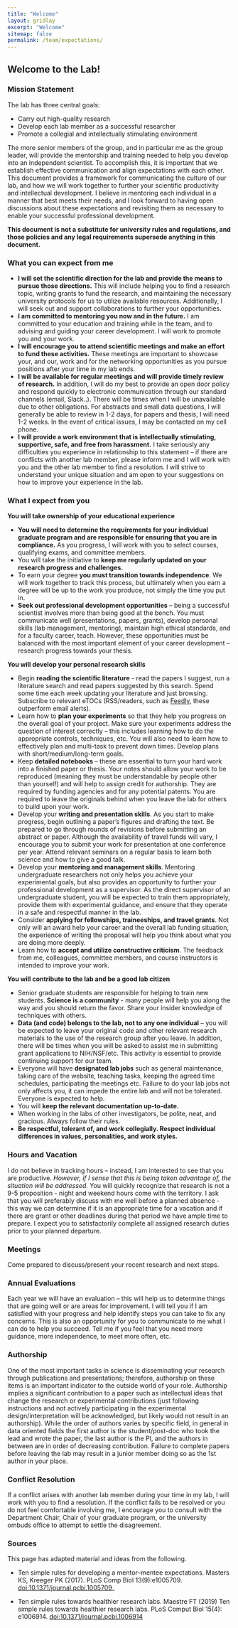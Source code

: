 ```yaml
---
title: "Welcome"
layout: gridlay
excerpt: "Welcome"
sitemap: false
permalink: /team/expectations/
---
```



Welcome to the Lab!
----------------------------------


### Mission Statement

The lab has three central goals:
  - Carry out high-quality research 
  - Develop each lab member as a successful researcher
  - Promote a collegial and intellectually stimulating environment

The more senior members of the group, and in particular me as the group leader, will provide the mentorship and training needed to help you develop into an independent scientist. To accomplish this, it is important that we establish effective communication and align expectations with each other. This document provides a framework for communicating the culture of our lab, and how we will work together to further your scientific productivity and intellectual development. I believe in mentoring each individual in a manner that best meets their needs, and I look forward to having open discussions about these expectations and revisiting them as necessary to enable your successful professional development.

**This document is not a substitute for university rules and regulations, and those policies and any legal requirements supersede anything in this document.**


### What you can expect from me

  - **I will set the scientific direction for the lab and provide the means to pursue those directions.** This will include helping you to find a research topic, writing grants to fund the research, and maintaining the necessary university protocols for us to utilize available resources. Additionally, I will seek out and support collaborations to further your opportunities.
  - **I am committed to mentoring you now and in the future.** I am committed to your education and training while in the team, and to advising and guiding your career development. I will work to promote you and your work.
  - **I will encourage you to attend scientific meetings and make an effort to fund these activities.** These meetings are important to showcase your, and our, work and for the networking opportunities as you pursue positions after your time in my lab ends.
  - **I will be available for regular meetings and will provide timely review of research.** In addition, I will do my best to provide an open door policy and respond quickly to electronic communication through our standard channels (email, Slack..).  There will be times when I will be unavailable due to other obligations. For abstracts and small data questions, I will generally be able to review in 1-2 days, for papers and thesis, I will need 1-2 weeks. In the event of critical issues, I may be contacted on my cell phone.
  - **I will provide a work environment that is intellectually stimulating, supportive, safe, and free from harassment.** I take seriously any difficulties you experience in relationship to this statement – if there are conflicts with another lab member, please inform me and I will work with you and the other lab member to find a resolution. I will strive to understand your unique situation and am open to your suggestions on how to improve your experience in the lab.

### What I expect from you
**You will take ownership of your educational experience**
  - **You will need to determine the requirements for your individual graduate program and are responsible for ensuring that you are in compliance.** As you progress, I will work with you to select courses, qualifying exams, and committee members.
  - You will take the initiative to **keep me regularly updated on your research progress and challenges.**
  - To earn your degree **you must transition towards independence**. We will work together to track this process, but ultimately when you earn a degree will be up to the work you produce, not simply the time you put in. 
  - **Seek out professional development opportunities** – being a successful scientist involves more than being good at the bench. You must communicate well (presentations, papers, grants), develop personal skills (lab management, mentoring), maintain high ethical standards, and for a faculty career, teach. However, these opportunities must be balanced with the most important element of your career development – research progress towards your thesis. 

**You will develop your personal research skills**  
  - Begin **reading the scientific literature** - read the papers I suggest, run a literature search and read papers suggested by this search. Spend some time each week updating your literature and just browsing. Subscribe to relevant eTOCs (RSS/readers, such as [Feedly](https://feedly.com), these outperform email alerts).
  - Learn how to **plan your experiments** so that they help you progress on the overall goal of your project. Make sure your experiments address the question of interest correctly – this includes learning how to do the appropriate controls, techniques, etc. You will also need to learn how to effectively plan and multi-task to prevent down times. Develop plans with short/medium/long-term goals.
  - Keep **detailed notebooks** – these are essential to turn your hard work into a finished paper or thesis. Your notes should allow your work to be reproduced (meaning they must be understandable by people other than yourself) and will help to assign credit for authorship. They are required by funding agencies and for any potential patents. You are required to leave the originals behind when you leave the lab for others to build upon your work. 
  - Develop your **writing and presentation skills**. As you start to make progress, begin outlining a paper’s figures and drafting the text. Be prepared to go through rounds of revisions before submitting an abstract or paper. Although the availability of travel funds will vary, I encourage you to submit your work for presentation at one conference per year. Attend relevant seminars on a regular basis to learn both science and how to give a good talk.
  - Develop your **mentoring and management skills**. Mentoring undergraduate researchers not only helps you achieve your experimental goals, but also provides an opportunity to further your professional development as a supervisor. As the direct supervisor of an undergraduate student, you will be expected to train them appropriately, provide them with experimental guidance, and ensure that they operate in a safe and respectful manner in the lab. 
  - Consider **applying for fellowships, traineeships, and travel grants**. Not only will an award help your career and the overall lab funding situation, the experience of writing the proposal will help you think about what you are doing more deeply.
  - Learn how to **accept and utilize constructive criticism**. The feedback from me, colleagues, committee members, and course instructors is intended to improve your work. 

**You will contribute to the lab and be a good lab citizen**
  - Senior graduate students are responsible for helping to train new students. **Science is a community** - many people will help you along the way and you should return the favor. Share your insider knowledge of techniques with others.
  - **Data (and code) belongs to the lab, not to any one individual** – you will be expected to leave your original code and other relevant research materials to the use of the research group after you leave. In addition, there will be times when you will be asked to assist me in submitting grant applications to NIH/NSF/etc. This activity is essential to provide continuing support for our team.
  - Everyone will have **designated lab jobs** such as general maintenance, taking care of the website, teaching tasks, keeping the agreed time schedules, participating the meetings etc. Failure to do your lab jobs not only affects you, it can impede the entire lab and will not be tolerated. Everyone is expected to help.
  - You will **keep the relevant documentation up-to-date.**
  - When working in the labs of other investigators, be polite, neat, and gracious. Always follow their rules. 
  - **Be respectful, tolerant of, and work collegially. Respect individual differences in values, personalities, and work styles.**


### Hours and Vacation

I do not believe in tracking hours – instead, I am interested to see that you are productive. _However, if I sense that this is being taken advantage of, the situation will be addressed_. You will quickly recognize that research is not a 9-5 proposition - night and weekend hours come with the territory. I ask that you will preferably discuss with me well before a planned absence - this way we can determine if it is an appropriate time for a vacation and if there are grant or other deadlines during that period we have ample time to prepare. I expect you to satisfactorily complete all assigned research duties prior to your planned departure.


### Meetings

Come prepared to discuss/present your recent research and next steps. 

### Annual Evaluations
Each year we will have an evaluation – this will help us to determine things that are going well or are areas for improvement. I will tell you if I am satisfied with your progress and help identify steps you can take to fix any concerns. This is also an opportunity for you to communicate to me what I can do to help you succeed. Tell me if you feel that you need more guidance, more independence, to meet more often, etc. 
 
### Authorship
One of the most important tasks in science is disseminating your research through publications and presentations; therefore, authorship on these items is an important indicator to the outside world of your role. Authorship implies a significant contribution to a paper such as intellectual ideas that change the research or experimental contributions (just following instructions and not actively participating in the experimental design/interpretation will be acknowledged, but likely would not result in an authorship). While the order of authors varies by specific field, in general in data oriented fields the first author is the student/post-doc who took the lead and wrote the paper, the last author is the PI, and the authors in between are in order of decreasing contribution. Failure to complete papers before leaving the lab may result in a junior member doing so as the 1st author in your place.


### Conflict Resolution

If a conflict arises with another lab member during your time in my lab, I will work with you to find a resolution. If the conflict fails to be resolved or you do not feel comfortable involving me, I encourage you to consult with the Department Chair, Chair of your graduate program, or the university ombuds office to attempt to settle the disagreement.



### Sources

This page has adapted material and ideas from the following.

* Ten simple rules for developing a mentor–mentee expectations. Masters KS, Kreeger PK (2017). PLoS Comp Biol 13(9):e1005709. [doi:10.1371/journal.pcbi.1005709](https://doi.org/10.1371/journal.pcbi.1005709)_

* Ten simple rules towards healthier research labs. Maestre FT (2019) Ten simple rules towards healthier research labs. PLoS Comput Biol 15(4): e1006914. [doi:10.1371/journal.pcbi.1006914](https://doi.org/10.1371/journal.pcbi.1006914)
